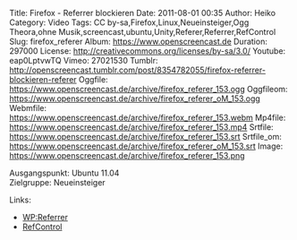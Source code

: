Title: Firefox - Referrer blockieren
Date: 2011-08-01 00:35
Author: Heiko
Category: Video
Tags: CC by-sa,Firefox,Linux,Neueinsteiger,Ogg Theora,ohne Musik,screencast,ubuntu,Unity,Referer,Referrer,RefControl
Slug: firefox_referer
Album: https://www.openscreencast.de
Duration: 297000
License: http://creativecommons.org/licenses/by-sa/3.0/
Youtube: eap0LptvwTQ
Vimeo: 27021530
Tumblr: http://openscreencast.tumblr.com/post/8354782055/firefox-referrer-blockieren-referer
Oggfile: https://www.openscreencast.de/archive/firefox_referer_153.ogg
Oggfileom: https://www.openscreencast.de/archive/firefox_referer_oM_153.ogg
Webmfile: https://www.openscreencast.de/archive/firefox_referer_153.webm
Mp4file: https://www.openscreencast.de/archive/firefox_referer_153.mp4
Srtfile: https://www.openscreencast.de/archive/firefox_referer_153.srt
Srtfile_om: https://www.openscreencast.de/archive/firefox_referer_oM_153.srt
Image: https://www.openscreencast.de/archive/firefox_referer_153.png

Ausgangspunkt: Ubuntu 11.04  
Zielgruppe: Neueinsteiger  

Links:

  * [WP:Referrer](http://de.wikipedia.org/wiki/Referrer "Referrer" )
  * [RefControl](https://addons.mozilla.org/de/firefox/addon/refcontrol/ "Link zu RefControl" )

